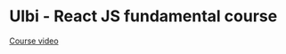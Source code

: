 # Ulbi - React JS fundamental course

[Course video](https://www.youtube.com/watch?v=GNrdg3PzpJQ&list=PL6DxKON1uLOHya4bDIynPTCwZHrezUlFs&index=1&t=5844s)
